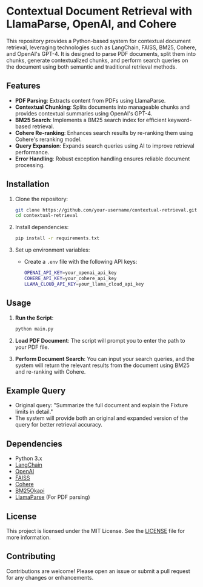 
# Contextual Document Retrieval with LlamaParse, OpenAI, and Cohere

This repository provides a Python-based system for contextual document retrieval, leveraging technologies such as LangChain, FAISS, BM25, Cohere, and OpenAI's GPT-4. It is designed to parse PDF documents, split them into chunks, generate contextualized chunks, and perform search queries on the document using both semantic and traditional retrieval methods.

## Features
- **PDF Parsing**: Extracts content from PDFs using LlamaParse.
- **Contextual Chunking**: Splits documents into manageable chunks and provides contextual summaries using OpenAI's GPT-4.
- **BM25 Search**: Implements a BM25 search index for efficient keyword-based retrieval.
- **Cohere Re-ranking**: Enhances search results by re-ranking them using Cohere's reranking model.
- **Query Expansion**: Expands search queries using AI to improve retrieval performance.
- **Error Handling**: Robust exception handling ensures reliable document processing.

## Installation

1. Clone the repository:
    ```bash
    git clone https://github.com/your-username/contextual-retrieval.git
    cd contextual-retrieval
    ```

2. Install dependencies:
    ```bash
    pip install -r requirements.txt
    ```

3. Set up environment variables:
    - Create a `.env` file with the following API keys:
        ```bash
        OPENAI_API_KEY=your_openai_api_key
        COHERE_API_KEY=your_cohere_api_key
        LLAMA_CLOUD_API_KEY=your_llama_cloud_api_key
        ```

## Usage

1. **Run the Script**:
    ```bash
    python main.py
    ```

2. **Load PDF Document**:
    The script will prompt you to enter the path to your PDF file.

3. **Perform Document Search**:
    You can input your search queries, and the system will return the relevant results from the document using BM25 and re-ranking with Cohere.

## Example Query

- Original query: "Summarize the full document and explain the Fixture limits in detail."
- The system will provide both an original and expanded version of the query for better retrieval accuracy.

## Dependencies
- Python 3.x
- [LangChain](https://github.com/hwchase17/langchain)
- [OpenAI](https://openai.com/)
- [FAISS](https://github.com/facebookresearch/faiss)
- [Cohere](https://cohere.ai/)
- [BM25Okapi](https://github.com/dorianbrown/rank_bm25)
- [LlamaParse](https://github.com/your-username/llama_parse) (For PDF parsing)

## License
This project is licensed under the MIT License. See the [LICENSE](LICENSE) file for more information.

## Contributing
Contributions are welcome! Please open an issue or submit a pull request for any changes or enhancements.
